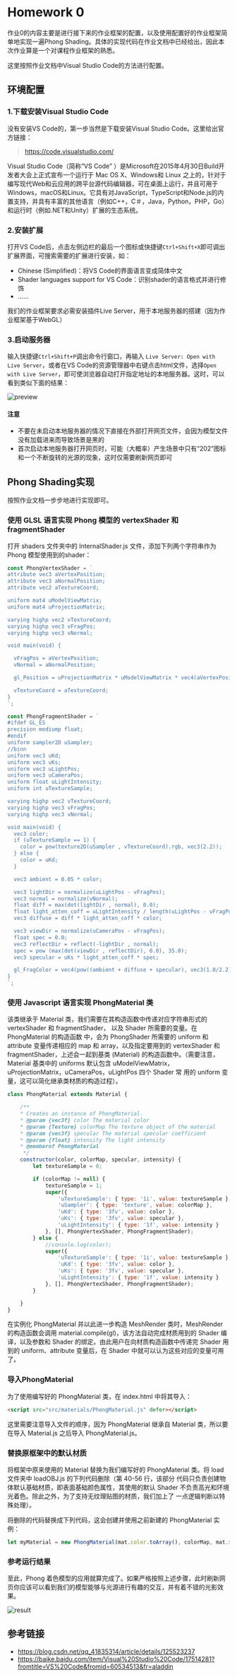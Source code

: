 # Homework 0

作业0的内容主要是进行接下来的作业框架的配置，以及使用配置好的作业框架简单地实现一遍Phong Shading。具体的实现代码在作业文档中已经给出，因此本次作业算是一个对课程作业框架的熟悉。

这里按照作业文档中Visual Studio Code的方法进行配置。

## 环境配置

### 1.下载安装Visual Studio Code

没有安装VS Code的，第一步当然是下载安装Visual Studio Code。这里给出官方链接：

> https://code.visualstudio.com/

Visual Studio Code（简称“VS Code” ）是Microsoft在2015年4月30日Build开发者大会上正式宣布一个运行于 Mac OS X、Windows和 Linux 之上的，针对于编写现代Web和云应用的跨平台源代码编辑器，可在桌面上运行，并且可用于Windows，macOS和Linux。它具有对JavaScript，TypeScript和Node.js的内置支持，并具有丰富的其他语言（例如C++，C＃，Java，Python，PHP，Go）和运行时（例如.NET和Unity）扩展的生态系统。



### 2.安装扩展

打开VS Code后，点击左侧边栏的最后一个图标或快捷键`Ctrl+Shift+X`即可调出扩展界面，可搜索需要的扩展进行安装，如：

* Chinese (Simplified)：将VS Code的界面语言变成简体中文
* Shader languages support for VS Code：识别shader的语言格式并进行修饰
* ……

我们的作业框架要求必需安装插件Live Server，用于本地服务器的搭建（因为作业框架基于WebGL）



### 3.启动服务器

输入快捷键`Ctrl+Shift+P`调出命令行窗口，再输入 `Live Server: Open with Live Server`，或者在VS Code的资源管理器中右键点击html文件，选择`Open with Live Server`，即可使浏览器自动打开指定地址的本地服务器。这时，可以看到类似下面的结果：

![preview](https://github.com/Orznijiang/MyImageBed/blob/main/My-Learn/Games%20202/homework_notes/hw0_preview.png?raw=true)

#### 注意

* 不要在未启动本地服务器的情况下直接在外部打开网页文件，会因为模型文件没有加载进来而导致场景是黑的
* 首次启动本地服务器打开网页时，可能（大概率）产生场景中只有“202”图标和一个不断旋转的光源的现象，这时仅需要刷新网页即可



## Phong Shading实现

按照作业文档一步步地进行实现即可。

### 使用 GLSL 语言实现 Phong 模型的 vertexShader 和 fragmentShader

打开 shaders 文件夹中的 InternalShader.js 文件，添加下列两个字符串作为Phong 模型使用到的shader：

```javascript
const PhongVertexShader = `
attribute vec3 aVertexPosition;
attribute vec3 aNormalPosition;
attribute vec2 aTextureCoord;

uniform mat4 uModelViewMatrix;
uniform mat4 uProjectionMatrix;

varying highp vec2 vTextureCoord;
varying highp vec3 vFragPos;
varying highp vec3 vNormal;

void main(void) {

  vFragPos = aVertexPosition;
  vNormal = aNormalPosition;

  gl_Position = uProjectionMatrix * uModelViewMatrix * vec4(aVertexPosition , 1.0);

  vTextureCoord = aTextureCoord;
}
`;

const PhongFragmentShader = `
#ifdef GL_ES
precision mediump float;
#endif
uniform sampler2D uSampler;
//binn
uniform vec3 uKd;
uniform vec3 uKs;
uniform vec3 uLightPos;
uniform vec3 uCameraPos;
uniform float uLightIntensity;
uniform int uTextureSample;

varying highp vec2 vTextureCoord;
varying highp vec3 vFragPos;
varying highp vec3 vNormal;

void main(void) {
  vec3 color;
  if (uTextureSample == 1) {
    color = pow(texture2D(uSampler , vTextureCoord).rgb, vec3(2.2));
  } else {
    color = uKd;
  }

  vec3 ambient = 0.05 * color;

  vec3 lightDir = normalize(uLightPos - vFragPos);
  vec3 normal = normalize(vNormal);
  float diff = max(dot(lightDir , normal), 0.0);
  float light_atten_coff = uLightIntensity / length(uLightPos - vFragPos);
  vec3 diffuse = diff * light_atten_coff * color;

  vec3 viewDir = normalize(uCameraPos - vFragPos);
  float spec = 0.0;
  vec3 reflectDir = reflect(-lightDir , normal);
  spec = pow (max(dot(viewDir , reflectDir), 0.0), 35.0);
  vec3 specular = uKs * light_atten_coff * spec;

  gl_FragColor = vec4(pow((ambient + diffuse + specular), vec3(1.0/2.2)), 1.0);
}
`;
```



### 使用 Javascript 语言实现 PhongMaterial 类

该类继承于 Material 类，我们需要在其构造函数中传递对应字符串形式的 vertexShader 和 fragmentShader， 以及 Shader 所需要的变量。在 PhongMaterial 的构造函数 中，会为 PhongShader 所需要的 uniform 和 attribute 变量传递相应的 map 和 array，以及指定要用到的 vertexShader 和 fragmentShader，上述会一起到基类 (Material) 的构造函数中。（需要注意，Material 基类中的 uniforms 默认包含 uModelViewMatrix，uProjectionMatrix，uCameraPos，uLightPos 四个 Shader 常 用的 uniform 变量，这可以简化继承类材质的构造过程）。

```javascript
class PhongMaterial extends Material {

    /**
    * Creates an instance of PhongMaterial.
    * @param {vec3f} color The material color
    * @param {Texture} colorMap The texture object of the material
    * @param {vec3f} specular The material specular coefficient
    * @param {float} intensity The light intensity
    * @memberof PhongMaterial
     */
    constructor(color, colorMap, specular, intensity) {
        let textureSample = 0;

        if (colorMap != null) {
            textureSample = 1;
            super({
                'uTextureSample': { type: '1i', value: textureSample },
                'uSampler': { type: 'texture', value: colorMap },
                'uKd': { type: '3fv', value: color },
                'uKs': { type: '3fv', value: specular },
                'uLightIntensity': { type: '1f', value: intensity }
            }, [], PhongVertexShader, PhongFragmentShader);
        } else {
            //console.log(color);
            super({
                'uTextureSample': { type: '1i', value: textureSample },
                'uKd': { type: '3fv', value: color },
                'uKs': { type: '3fv', value: specular },
                'uLightIntensity': { type: '1f', value: intensity }
            }, [], PhongVertexShader, PhongFragmentShader);
        }

    }
}
```

在实例化 PhongMaterial 并以此进一步构造 MeshRender 类时，MeshRender 的构造函数会调用 material.compile(gl)，该方法自动完成材质用到的 Shader 编 译，以及参数和 Shader 的绑定。由此用户在向材质构造函数中传递完 Shader 用 到的 uniform、attribute 变量后，在 Shader 中就可以认为这些对应的变量可用了。



### 导入PhongMaterial

为了使用编写好的 PhongMaterial 类，在 index.html 中将其导入：

```html
<script src="src/materials/PhongMaterial.js" defer></script>
```

这里需要注意导入文件的顺序，因为 PhongMaterial 继承自 Material 类，所以要 在导入 Material.js 之后导入 PhongMaterial.js。



### 替换原框架中的默认材质

将框架中原来使用的 Material 替换为我们编写好的 PhongMaterial 类。将 load 文件夹中 loadOBJ.js 的下列代码删除（第 40-56 行，该部分 代码只负责创建物体默认基础材质，即表面基础颜色属性，其使用的默认 Shader 不负责高光和环境光着色。除此之外，为了支持无纹理贴图的材质，我们加上了 一点逻辑判断以特殊处理）。

将删除的代码替换成下列代码，这会创建并使用之前新建的 PhongMaterial 实例：

```javascript
let myMaterial = new PhongMaterial(mat.color.toArray(), colorMap, mat.specular.toArray(), renderer.lights[0].entity.mat.intensity);
```



### 参考运行结果

至此，Phong 着色模型的应用就算完成了。如果严格按照上述步骤，此时刷新网页你应该可以看到我们的模型能够与光源进行有趣的交互，并有着不错的光影效果。

![result](https://github.com/Orznijiang/MyImageBed/blob/main/My-Learn/Games%20202/homework_notes/hw0_result.png?raw=true)



## 参考链接

* https://blog.csdn.net/qq_41835314/article/details/125523237
* https://baike.baidu.com/item/Visual%20Studio%20Code/17514281?fromtitle=VS%20Code&fromid=60534513&fr=aladdin